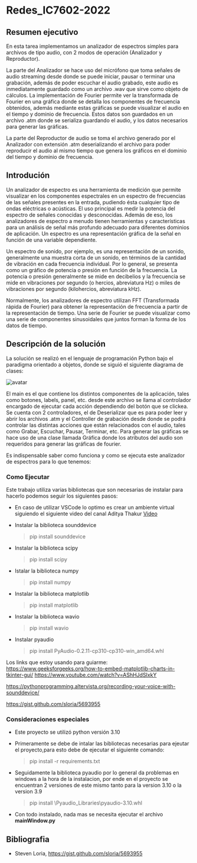 # Redes_IC7602-2022 


## Resumen ejecutivo
En esta tarea implementamos un analizador de espectros simples para archivos de tipo audio, con 2 modos de operación (Analizador y Reproductor).

La parte del Analizador se hace uso del micrófono que toma señales de audio streaming desde donde se puede iniciar, pausar o terminar una grabación,
además de poder escuchar el audio grabado, este audio es inmediatamente guardado como un archivo .wav que sirve como objeto de cálculos.
La implementación de Fourier permite ver la transformada de Fourier en una gráfica donde se detalla los componentes de frecuencia obtenidos, además mediante
estas gráficas se puede visualizar el audio en el tiempo y dominio de frecuencia. Estos datos son guardados en un archivo .atm donde se serializa guardando
el audio, y los datos necesarios para generar las gráficas.

La parte del Reproductor de audio se toma el archivo generado por el Analizador con extensión .atm deserializando el archivo para poder reproducir el audio
al mismo tiempo que genera los gráficos en el dominio del tiempo y dominio de frecuencia.


## Introdución
Un analizador de espectro es una herramienta de medición que permite visualizar en los componentes espectrales en un espectro de frecuencias de las señales presentes
en la entrada, pudiendo ésta cualquier tipo de ondas eléctricas o acústicas. El uso principal es medir la potencia del espectro de señales conocidas y desconocidas. Además
de eso, los analizadores de espectro a menudo tienen herramientas y características para un análisis de señal más profundo adecuado para diferentes dominios de aplicación.
Un espectro es una representación gráfica de la señal en función de una variable dependiente.

Un espectro de sonido, por ejemplo, es una representación de un sonido, generalmente una muestra corta de un sonido, en términos de la cantidad de vibración en cada 
frecuencia individual. Por lo general, se presenta como un gráfico de potencia o presión en función de la frecuencia. La potencia o presión generalmente se mide en
 decibelios y la frecuencia se mide en vibraciones por segundo (o hercios, abreviatura Hz) o miles de vibraciones por segundo (kilohercios, abreviatura kHz).

Normalmente, los analizadores de espectro utilizan FFT (Transformada rápida de Fourier) para obtener la representación de frecuencia a partir de la representación de tiempo.
Una serie de Fourier se puede visualizar como una serie de componentes sinusoidales que juntos forman la forma de los datos de tiempo.


## Descripción de la solución
La solución se realizó en el lenguaje de programación Python bajo el paradigma orientado a objetos, donde se siguió el siguiente diagrama de clases:

![avatar](/Users/luis/Downloads/photo5019408045976955563.jpg)

El main es el que contiene los distintos componentes de la aplicación, tales como botones, labels, panel, etc. desde este archivo se llama al controlador encargado 
de ejecutar cada acción dependiendo del botón que se clickea.
Se cuenta con 2 controladores, el de Deserializar que es para poder leer y abrir los archivos .atm y el Controller de grabación desde donde se podrá controlar las 
distintas acciones que están relacionados con el audio, tales como Grabar, Escuchar, Pausar, Terminar, etc.
Para generar las gráficas se hace uso de una clase llamada Gráfica donde los atributos del audio son requeridos para generar las gráficas de fourier.

Es indispensable saber como funciona y como se ejecuta este analizador de espectros para lo que tenemos:

### Como Ejecutar
Este trabajo utiliza varias bibliotecas que son necesarias de instalar para hacerlo podemos seguir los siguientes pasos:
- En caso de utilizar VSCode lo optimo es crear un ambiente virtual siguiendo el siguiente video del canal Aditya Thakur
  [Video](https://youtu.be/ThU13tikHQw?t=93)

- Instalar la biblioteca sounddevice 
    > pip install sounddevice
- Instalar la biblioteca scipy
    > pip install scipy
- Istalar la biblioteca numpy
    > pip install numpy
- Instalar la biblioteca matplotlib
    > pip install matplotlib
- Instalar la biblioteca wavio
    > pip install wavio
- Instalar pyaudio
    > pip install PyAudio-0.2.11-cp310-cp310-win_amd64.whl


Los links que estoy usando para guiarme:
https://www.geeksforgeeks.org/how-to-embed-matplotlib-charts-in-tkinter-gui/
https://www.youtube.com/watch?v=AShHJdSIxkY

https://pythonprogramming.altervista.org/recording-your-voice-with-sounddevice/

https://gist.github.com/sloria/5693955

### Consideraciones especiales

- Este proyecto se utilizó python versión 3.10

- Primeramente se debe de intalar las bibliotecas necesarias para ejeutar el proyecto,para esto debe de ejecutar el siguiente comando:
    > pip install -r requirements.txt
- Seguidamente la biblioteca pyaudio por lo general da problemas en windows a la hora de la instalacion, por ende en el proyecto
se encuentran 2 versiones de este mismo tanto para la version 3.10 o la version 3.9 
    > pip install \Pyaudio_Libraries\pyaudio-3.10.whl

- Con todo instalado, nada mas se necesita ejecutar el archivo **mainWindow.py**



## Bibliografia
- Steven Loria, https://gist.github.com/sloria/5693955
